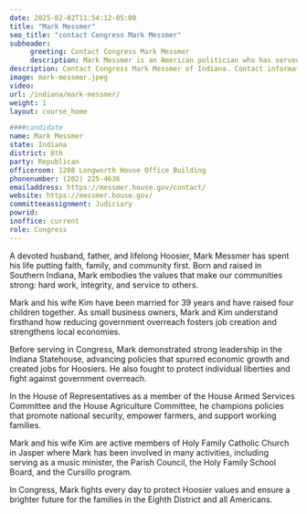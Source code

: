 ```yaml
---
date: 2025-02-02T11:54:12-05:00
title: "Mark Messmer"
seo_title: "contact Congress Mark Messmer"
subheader:
     greeting: Contact Congress Mark Messmer
     description: Mark Messmer is an American politician who has served as the U.S. representative for Indiana's 8th congressional district since 2025.
description: Contact Congress Mark Messmer of Indiana. Contact information for Mark Messmer includes email address, phone number, and mailing address.
image: mark-messmer.jpeg
video:
url: /indiana/mark-messmer/
weight: 1
layout: course_home

####candidate
name: Mark Messmer
state: Indiana
district: 8th
party: Republican
officeroom: 1208 Longworth House Office Building
phonenumber: (202) 225-4636
emailaddress: https://messmer.house.gov/contact/
website: https://messmer.house.gov/
committeeassignment: Judiciary
powrid:
inoffice: current
role: Congress
---
```

A devoted husband, father, and lifelong Hoosier, Mark Messmer has spent his life putting faith, family, and community first.
Born and raised in Southern Indiana, Mark embodies the values that make our communities strong: hard work, integrity, and service to others.

Mark and his wife Kim have been married for 39 years and have raised four children together. As small business owners, Mark and Kim understand firsthand how reducing government overreach fosters job creation and strengthens local economies.

Before serving in Congress, Mark demonstrated strong leadership in the Indiana Statehouse, advancing policies that spurred economic growth and created jobs for Hoosiers. He also fought to protect individual liberties and fight against government overreach.

In the House of Representatives as a member of the House Armed Services Committee and the House Agriculture Committee, he champions policies that promote national security, empower farmers, and support working families.

Mark and his wife Kim are active members of Holy Family Catholic Church in Jasper where Mark has been involved in many activities, including serving as a music minister, the Parish Council, the Holy Family School Board, and the Cursillo program.

In Congress, Mark fights every day to protect Hoosier values and ensure a brighter future for the families in the Eighth District and all Americans.
